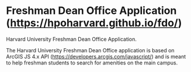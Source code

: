 # Freshman Dean Office Application (https://hpoharvard.github.io/fdo/)
Harvard University Freshman Dean Office Application.

The Harvard University Freshman Dean Office application is based on ArcGIS JS 4.x API (https://developers.arcgis.com/javascript/)
and is meant to help freshman students to search for amenities on the main campus.
